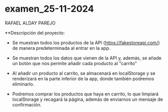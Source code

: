# examen_25-11-2024

RAFAEL ALDAY PAREJO

**Descripción del proyecto:

- Se muestran todos los productos de la API (https://fakestoreapi.com/) de manera predeterminada al entrar en la app.

- Se muestran todos los datos que vienen de la API y, además, se añade un botón que nos permite añadir cada producto al "carrito"

- Al añadir un producto al carrito, se almacenará en localStorage y se renderizará en la parte inferior de la app, donde también podremos eliminarlo.

- Podremos comprar los productos que haya en carrito, lo que limpiará localStorage y recagará la página, además de enviarnos un mensaje de confirmación.
